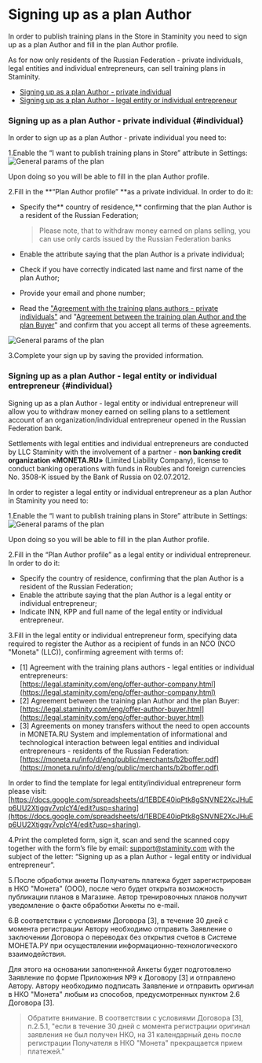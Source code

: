 # Signing up as a plan Author

In order to publish training plans in the Store in Staminity you need to sign up as a plan Author and fill in the plan Author profile.

As for now only residents of the Russian Federation - private individuals, legal entities and individual entrepreneurs, can sell training plans in Staminity.

* [Signing up as a plan Author - private individual](#individual)
* [Signing up as a plan Author - legal entity or individual entrepreneur](#company)

### Signing up as a plan Author - private individual {#individual}

In order to sign up as a plan Author - private individual you need to:

1.Enable the “I want to publish training plans in Store” attribute in Settings:  
![General params of the plan](https://264710.selcdn.ru/assets/images/_new/settings/agent-author-isactive.png)

Upon doing so you will be able to fill in the plan Author profile.

2.Fill in the **“Plan Author profile” **as a private individual. In order to do it:

* Specify the** country of residence,** confirming that the plan Author is a resident of the Russian Federation;

  > Please note, that to withdraw money earned on plans selling, you can use only cards issued by the Russian Federation banks

* Enable the attribute saying that the plan Author is a private individual;

* Check if you have correctly indicated last name and first name of the plan Author;

* Provide your email and phone number;

* Read the ["Agreement with the training plans authors - private individuals"](https://legal.staminity.com/ru/offer-author-individual.html) and "[Agreement between the training plan Author and the plan Buyer](https://legal.staminity.com/ru/offer-author-buyer.html)" and confirm that you accept all terms of these agreements.

![General params of the plan](https://264710.selcdn.ru/assets/images/_new/settings/agent-author-individual.png)

3.Complete your sign up by saving the provided information.

### Signing up as a plan Author - legal entity or individual entrepreneur {#individual}

Signing up as a plan Author - legal entity or individual entrepreneur will allow you to withdraw money earned on selling plans to a settlement account of an organization/individual entrepreneur opened in the Russian Federation bank.

Settlements with legal entities and individual entrepreneurs are conducted by LLC Staminity with the involvement of a partner - **non banking credit organization «MONETA.RU»** \(Limited Liability Company\), license to conduct banking operations with funds in Roubles and foreign currencies No. 3508-K issued by the Bank of Russia on 02.07.2012.

In order to register a legal entity or individual entrepreneur as a plan Author in Staminity you need to:

1.Enable the “I want to publish training plans in Store” attribute in Settings:  
![General params of the plan](https://264710.selcdn.ru/assets/images/_new/settings/agent-author-isactive.png)

Upon doing so you will be able to fill in the plan Author profile.

2.Fill in the “Plan Author profile” as a legal entity or individual entrepreneur. In order to do it:

* Specify the country of residence, confirming that the plan Author is a resident of the Russian Federation;
* Enable the attribute saying that the plan Author is a legal entity or individual entrepreneur;
* Indicate INN, KPP and full name of the legal entity or individual entrepreneur. 

3.Fill in the legal entity or individual entrepreneur form, specifying data required to register the Author as a recipient of funds in an NCO \(NCO "Moneta" \(LLC\)\), confirming agreement with terms of:

* \[1\] Agreement with the training plans authors - legal entities or individual entrepreneurs:  
  [https://legal.staminity.com/eng/offer-author-company.html](https://legal.staminity.com/eng/offer-author-company.html)
* \[2\] Agreement between the training plan Author and the plan Buyer: [https://legal.staminity.com/eng/offer-author-buyer.html](https://legal.staminity.com/eng/offer-author-buyer.html)
* \[3\] Agreements on money transfers without the need to open accounts in MONETA.RU System and implementation of informational and technological interaction between legal entities and individual entrepreneurs - residents of the Russian Federation: [https://moneta.ru/info/d/eng/public/merchants/b2boffer.pdf](https://moneta.ru/info/d/eng/public/merchants/b2boffer.pdf)

In order to find the template for legal entity/individual entrepreneur form please visit:  [https://docs.google.com/spreadsheets/d/1EBDE40iqPtk8gSNVNE2XcJHuEp6UU2Xtigqv7vplcY4/edit?usp=sharing](https://docs.google.com/spreadsheets/d/1EBDE40iqPtk8gSNVNE2XcJHuEp6UU2Xtigqv7vplcY4/edit?usp=sharing).

4.Print the completed form, sign it, scan and send the scanned copy together with the form’s file by email: [support@staminity.com](mailto:support@staminity.com) with the subject of the letter: “Signing up as a plan Author - legal entity or individual entrepreneur”.

5.После обработки анкеты Получатель платежа будет зарегистрирован в НКО "Монета" \(ООО\), после чего будет открыта возможность публикации планов в Магазине. Автор тренировочных планов получит уведомление о факте обработки Анкеты по e-mail.

6.В соответствии с условиями Договора \[3\], в течение 30 дней с момента регистрации Автору необходимо отправить Заявление о заключении Договора о переводах без открытия счетов в Системе МОНЕТА.РУ при осуществлении информационно-технологического взаимодействия.

Для этого на основании заполненной Анкеты будет подготовлено Заявление по форме Приложения №9 к Договору \[3\] и отправлено Автору. Автору необходимо подписать Заявление и отправить оригинал в НКО "Монета" любым из способов, предусмотренных пунктом 2.6 Договора \[3\].

> Обратите внимание. В соответствии с условиями Договора \[3\], п.2.5.1, "если в течение 30 дней с момента регистрации оригинал заявления не был получен НКО, на 31 календарный день после регистрации Получателя в НКО "Монета" прекращается прием платежей."



